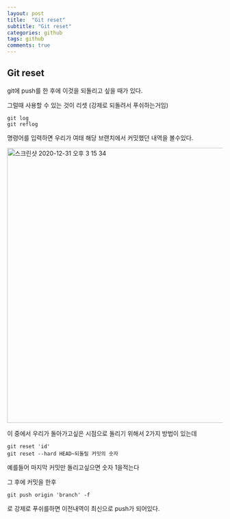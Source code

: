 ```yaml
---
layout: post
title:  "Git reset"
subtitle: "Git reset"
categories: github
tags: github
comments: true
---
```


## Git reset

git에 push를 한 후에 이것을 되돌리고 싶을 때가 있다.

그럴때 사용할 수 있는 것이 리셋 (강제로 되돌려서 푸쉬하는거임)

```
git log
git reflog
```

명령어를 입력하면 우리가 여태 해당 브랜치에서 커밋했던 내역을 볼수있다.

<img width="641" alt="스크린샷 2020-12-31 오후 3 15 34" src="https://user-images.githubusercontent.com/56789064/103397282-0a409f80-4b7b-11eb-922a-16ea66b8dfa8.png">

이 중에서 우리가 돌아가고싶은 시점으로 돌리기 위해서 2가지 방법이 있는데

```
git reset 'id'
git reset --hard HEAD~되돌릴 커밋의 숫자
```

예를들어 마지막 커밋만 돌리고싶으면 숫자 1을적는다

그 후에 커밋을 한후 

```
git push origin 'branch' -f 
```

로 강제로  푸쉬를하면 이전내역이 최신으로 push가 되어있다.
